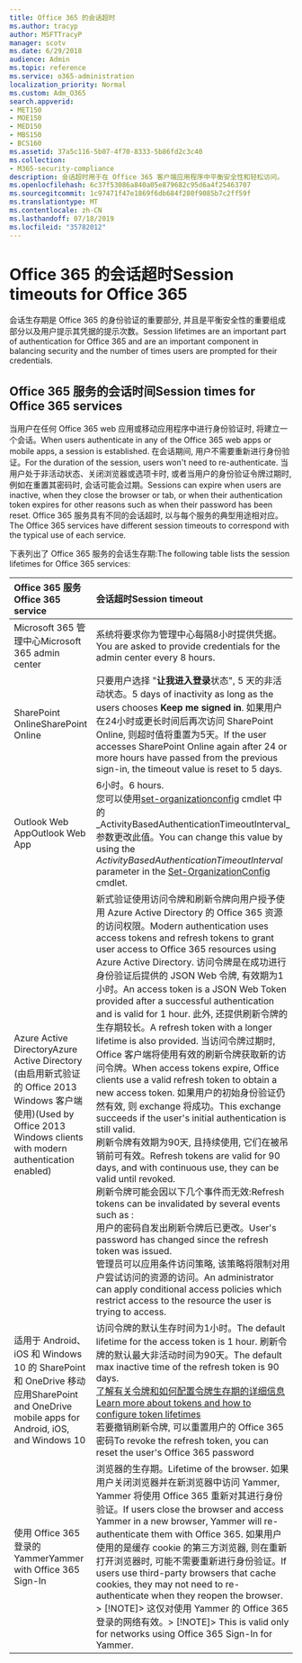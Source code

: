 ```yaml
---
title: Office 365 的会话超时
ms.author: tracyp
author: MSFTTracyP
manager: scotv
ms.date: 6/29/2018
audience: Admin
ms.topic: reference
ms.service: o365-administration
localization_priority: Normal
ms.custom: Adm_O365
search.appverid:
- MET150
- MOE150
- MED150
- MBS150
- BCS160
ms.assetid: 37a5c116-5b07-4f70-8333-5b86fd2c3c40
ms.collection:
- M365-security-compliance
description: 会话超时用于在 Office 365 客户端应用程序中平衡安全性和轻松访问。
ms.openlocfilehash: 6c37f53086a840a05e879682c95d6a4f25463707
ms.sourcegitcommit: 1c97471f47e1869f6db684f280f9085b7c2ff59f
ms.translationtype: MT
ms.contentlocale: zh-CN
ms.lasthandoff: 07/18/2019
ms.locfileid: "35782012"
---
```

# <a name="session-timeouts-for-office-365"></a><span data-ttu-id="5d12f-103">Office 365 的会话超时</span><span class="sxs-lookup"><span data-stu-id="5d12f-103">Session timeouts for Office 365</span></span>

<span data-ttu-id="5d12f-104">会话生存期是 Office 365 的身份验证的重要部分, 并且是平衡安全性的重要组成部分以及用户提示其凭据的提示次数。</span><span class="sxs-lookup"><span data-stu-id="5d12f-104">Session lifetimes are an important part of authentication for Office 365 and are an important component in balancing security and the number of times users are prompted for their credentials.</span></span>
  
## <a name="session-times-for-office-365-services"></a><span data-ttu-id="5d12f-105">Office 365 服务的会话时间</span><span class="sxs-lookup"><span data-stu-id="5d12f-105">Session times for Office 365 services</span></span>

<span data-ttu-id="5d12f-106">当用户在任何 Office 365 web 应用或移动应用程序中进行身份验证时, 将建立一个会话。</span><span class="sxs-lookup"><span data-stu-id="5d12f-106">When users authenticate in any of the Office 365 web apps or mobile apps, a session is established.</span></span> <span data-ttu-id="5d12f-107">在会话期间, 用户不需要重新进行身份验证。</span><span class="sxs-lookup"><span data-stu-id="5d12f-107">For the duration of the session, users won't need to re-authenticate.</span></span> <span data-ttu-id="5d12f-108">当用户处于非活动状态、关闭浏览器或选项卡时, 或者当用户的身份验证令牌过期时, 例如在重置其密码时, 会话可能会过期。</span><span class="sxs-lookup"><span data-stu-id="5d12f-108">Sessions can expire when users are inactive, when they close the browser or tab, or when their authentication token expires for other reasons such as when their password has been reset.</span></span> <span data-ttu-id="5d12f-109">Office 365 服务具有不同的会话超时, 以与每个服务的典型用途相对应。</span><span class="sxs-lookup"><span data-stu-id="5d12f-109">The Office 365 services have different session timeouts to correspond with the typical use of each service.</span></span>
  
<span data-ttu-id="5d12f-110">下表列出了 Office 365 服务的会话生存期:</span><span class="sxs-lookup"><span data-stu-id="5d12f-110">The following table lists the session lifetimes for Office 365 services:</span></span>
  
|<span data-ttu-id="5d12f-111">**Office 365 服务**</span><span class="sxs-lookup"><span data-stu-id="5d12f-111">**Office 365 service**</span></span>|<span data-ttu-id="5d12f-112">**会话超时**</span><span class="sxs-lookup"><span data-stu-id="5d12f-112">**Session timeout**</span></span>|
|:-----|:-----|
|<span data-ttu-id="5d12f-113">Microsoft 365 管理中心</span><span class="sxs-lookup"><span data-stu-id="5d12f-113">Microsoft 365 admin center</span></span>  <br/> |<span data-ttu-id="5d12f-114">系统将要求你为管理中心每隔8小时提供凭据。</span><span class="sxs-lookup"><span data-stu-id="5d12f-114">You are asked to provide credentials for the admin center every 8 hours.</span></span>  <br/> |
|<span data-ttu-id="5d12f-115">SharePoint Online</span><span class="sxs-lookup"><span data-stu-id="5d12f-115">SharePoint Online</span></span>  <br/> |<span data-ttu-id="5d12f-116">只要用户选择 "**让我进入登录**状态", 5 天的非活动状态。</span><span class="sxs-lookup"><span data-stu-id="5d12f-116">5 days of inactivity as long as the users chooses **Keep me signed in**.</span></span> <span data-ttu-id="5d12f-117">如果用户在24小时或更长时间后再次访问 SharePoint Online, 则超时值将重置为5天。</span><span class="sxs-lookup"><span data-stu-id="5d12f-117">If the user accesses SharePoint Online again after 24 or more hours have passed from the previous sign-in, the timeout value is reset to 5 days.</span></span>  <br/> |
|<span data-ttu-id="5d12f-118">Outlook Web App</span><span class="sxs-lookup"><span data-stu-id="5d12f-118">Outlook Web App</span></span>  <br/> |<span data-ttu-id="5d12f-119">6小时。</span><span class="sxs-lookup"><span data-stu-id="5d12f-119">6 hours.</span></span>  <br/> <span data-ttu-id="5d12f-120">您可以使用[set-organizationconfig](https://go.microsoft.com/fwlink/p/?LinkId=615378) cmdlet 中的_ActivityBasedAuthenticationTimeoutInterval_参数更改此值。</span><span class="sxs-lookup"><span data-stu-id="5d12f-120">You can change this value by using the  _ActivityBasedAuthenticationTimeoutInterval_ parameter in the [Set-OrganizationConfig](https://go.microsoft.com/fwlink/p/?LinkId=615378) cmdlet.</span></span>  <br/> |
|<span data-ttu-id="5d12f-121">Azure Active Directory</span><span class="sxs-lookup"><span data-stu-id="5d12f-121">Azure Active Directory</span></span>  <br/> <span data-ttu-id="5d12f-122">(由启用新式验证的 Office 2013 Windows 客户端使用)</span><span class="sxs-lookup"><span data-stu-id="5d12f-122">(Used by Office 2013 Windows clients with modern authentication enabled)</span></span>  <br/> | <span data-ttu-id="5d12f-123">新式验证使用访问令牌和刷新令牌向用户授予使用 Azure Active Directory 的 Office 365 资源的访问权限。</span><span class="sxs-lookup"><span data-stu-id="5d12f-123">Modern authentication uses access tokens and refresh tokens to grant user access to Office 365 resources using Azure Active Directory.</span></span> <span data-ttu-id="5d12f-124">访问令牌是在成功进行身份验证后提供的 JSON Web 令牌, 有效期为1小时。</span><span class="sxs-lookup"><span data-stu-id="5d12f-124">An access token is a JSON Web Token provided after a successful authentication and is valid for 1 hour.</span></span> <span data-ttu-id="5d12f-125">此外, 还提供刷新令牌的生存期较长。</span><span class="sxs-lookup"><span data-stu-id="5d12f-125">A refresh token with a longer lifetime is also provided.</span></span> <span data-ttu-id="5d12f-126">当访问令牌过期时, Office 客户端将使用有效的刷新令牌获取新的访问令牌。</span><span class="sxs-lookup"><span data-stu-id="5d12f-126">When access tokens expire, Office clients use a valid refresh token to obtain a new access token.</span></span> <span data-ttu-id="5d12f-127">如果用户的初始身份验证仍然有效, 则 exchange 将成功。</span><span class="sxs-lookup"><span data-stu-id="5d12f-127">This exchange succeeds if the user's initial authentication is still valid.</span></span>  <br/>  <span data-ttu-id="5d12f-128">刷新令牌有效期为90天, 且持续使用, 它们在被吊销前可有效。</span><span class="sxs-lookup"><span data-stu-id="5d12f-128">Refresh tokens are valid for 90 days, and with continuous use, they can be valid until revoked.</span></span>  <br/>  <span data-ttu-id="5d12f-129">刷新令牌可能会因以下几个事件而无效:</span><span class="sxs-lookup"><span data-stu-id="5d12f-129">Refresh tokens can be invalidated by several events such as :</span></span>  <br/>  <span data-ttu-id="5d12f-130">用户的密码自发出刷新令牌后已更改。</span><span class="sxs-lookup"><span data-stu-id="5d12f-130">User's password has changed since the refresh token was issued.</span></span>  <br/>  <span data-ttu-id="5d12f-131">管理员可以应用条件访问策略, 该策略将限制对用户尝试访问的资源的访问。</span><span class="sxs-lookup"><span data-stu-id="5d12f-131">An administrator can apply conditional access policies which restrict access to the resource the user is trying to access.</span></span>  <br/> |
|<span data-ttu-id="5d12f-132">适用于 Android、iOS 和 Windows 10 的 SharePoint 和 OneDrive 移动应用</span><span class="sxs-lookup"><span data-stu-id="5d12f-132">SharePoint and OneDrive mobile apps for Android, iOS, and Windows 10</span></span>  <br/> |<span data-ttu-id="5d12f-133">访问令牌的默认生存时间为1小时。</span><span class="sxs-lookup"><span data-stu-id="5d12f-133">The default lifetime for the access token is 1 hour.</span></span> <span data-ttu-id="5d12f-134">刷新令牌的默认最大非活动时间为90天。</span><span class="sxs-lookup"><span data-stu-id="5d12f-134">The default max inactive time of the refresh token is 90 days.</span></span>  <br/> [<span data-ttu-id="5d12f-135">了解有关令牌和如何配置令牌生存期的详细信息</span><span class="sxs-lookup"><span data-stu-id="5d12f-135">Learn more about tokens and how to configure token lifetimes</span></span>](https://docs.microsoft.com/en-us/azure/active-directory/active-directory-configurable-token-lifetimes) <br/> <span data-ttu-id="5d12f-136">若要撤销刷新令牌, 可以重置用户的 Office 365 密码</span><span class="sxs-lookup"><span data-stu-id="5d12f-136">To revoke the refresh token, you can reset the user's Office 365 password</span></span>  <br/> |
|<span data-ttu-id="5d12f-137">使用 Office 365 登录的 Yammer</span><span class="sxs-lookup"><span data-stu-id="5d12f-137">Yammer with Office 365 Sign-In</span></span>  <br/> |<span data-ttu-id="5d12f-138">浏览器的生存期。</span><span class="sxs-lookup"><span data-stu-id="5d12f-138">Lifetime of the browser.</span></span> <span data-ttu-id="5d12f-139">如果用户关闭浏览器并在新浏览器中访问 Yammer, Yammer 将使用 Office 365 重新对其进行身份验证。</span><span class="sxs-lookup"><span data-stu-id="5d12f-139">If users close the browser and access Yammer in a new browser, Yammer will re-authenticate them with Office 365.</span></span> <span data-ttu-id="5d12f-140">如果用户使用的是缓存 cookie 的第三方浏览器, 则在重新打开浏览器时, 可能不需要重新进行身份验证。</span><span class="sxs-lookup"><span data-stu-id="5d12f-140">If users use third-party browsers that cache cookies, they may not need to re-authenticate when they reopen the browser.</span></span>  <br/> <span data-ttu-id="5d12f-141">> [!NOTE]> 这仅对使用 Yammer 的 Office 365 登录的网络有效。</span><span class="sxs-lookup"><span data-stu-id="5d12f-141">> [!NOTE]> This is valid only for networks using Office 365 Sign-In for Yammer.</span></span>           |
   

